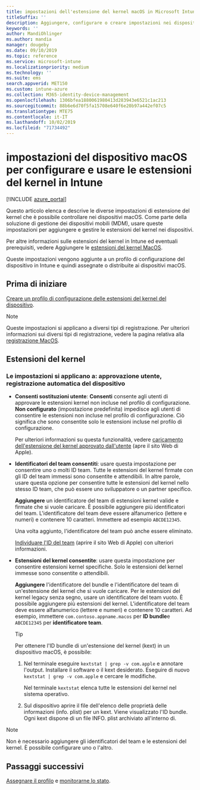 ```yaml
---
title: impostazioni dell'estensione del kernel macOS in Microsoft Intune-Azure | Microsoft Docs
titleSuffix: ''
description: Aggiungere, configurare o creare impostazioni nei dispositivi macOS per usare le estensioni del kernel. Inoltre, consentire agli utenti di eseguire l'override delle estensioni approvate, consentire tutte le estensioni da un identificatore del team o consentire estensioni o app specifiche in Microsoft Intune.
keywords: ''
author: MandiOhlinger
ms.author: mandia
manager: dougeby
ms.date: 09/10/2019
ms.topic: reference
ms.service: microsoft-intune
ms.localizationpriority: medium
ms.technology: ''
ms.suite: ems
search.appverid: MET150
ms.custom: intune-azure
ms.collection: M365-identity-device-management
ms.openlocfilehash: 1306bfea1880061980413d283943e6521c1ac213
ms.sourcegitcommit: 88b6e6d70f5fa15708e640f6e20b97a442ef07c5
ms.translationtype: MTE75
ms.contentlocale: it-IT
ms.lasthandoff: 10/02/2019
ms.locfileid: "71734492"
---
```

# <a name="macos-device-settings-to-configure-and-use-kernel-extensions-in-intune"></a>impostazioni del dispositivo macOS per configurare e usare le estensioni del kernel in Intune

[!INCLUDE [azure_portal](../includes/azure_portal.md)]

Questo articolo elenca e descrive le diverse impostazioni di estensione del kernel che è possibile controllare nei dispositivi macOS. Come parte della soluzione di gestione dei dispositivi mobili (MDM), usare queste impostazioni per aggiungere e gestire le estensioni del kernel nei dispositivi.

Per altre informazioni sulle estensioni del kernel in Intune ed eventuali prerequisiti, vedere Aggiungere le [estensioni del kernel MacOS](../kernel-extensions-overview-macos.md).

Queste impostazioni vengono aggiunte a un profilo di configurazione del dispositivo in Intune e quindi assegnate o distribuite ai dispositivi macOS.

## <a name="before-you-begin"></a>Prima di iniziare

[Creare un profilo di configurazione delle estensioni del kernel del dispositivo](../kernel-extensions-overview-macos.md).

> [!NOTE]
> Queste impostazioni si applicano a diversi tipi di registrazione. Per ulteriori informazioni sui diversi tipi di registrazione, vedere la pagina relativa alla [registrazione MacOS](../macos-enroll.md).

## <a name="kernel-extensions"></a>Estensioni del kernel

### <a name="settings-apply-to-user-approved-automated-device-enrollment"></a>Le impostazioni si applicano a: approvazione utente, registrazione automatica del dispositivo

- **Consenti sostituzioni utente**: **Consenti** consente agli utenti di approvare le estensioni kernel non incluse nel profilo di configurazione. **Non configurato** (impostazione predefinita) impedisce agli utenti di consentire le estensioni non incluse nel profilo di configurazione. Ciò significa che sono consentite solo le estensioni incluse nel profilo di configurazione.

  Per ulteriori informazioni su questa funzionalità, vedere [caricamento dell'estensione del kernel approvato dall'utente](https://developer.apple.com/library/archive/technotes/tn2459/_index.html) (apre il sito Web di Apple).

- **Identificatori del team consentiti**: usare questa impostazione per consentire uno o molti ID team. Tutte le estensioni del kernel firmate con gli ID del team immessi sono consentite e attendibili. In altre parole, usare questa opzione per consentire tutte le estensioni del kernel nello stesso ID team, che può essere uno sviluppatore o un partner specifico.

  **Aggiungere** un identificatore del team di estensioni kernel valide e firmate che si vuole caricare. È possibile aggiungere più identificatori del team. L'identificatore del team deve essere alfanumerico (lettere e numeri) e contenere 10 caratteri. Immettere ad esempio `ABCDE12345`.

  Una volta aggiunto, l'identificatore del team può anche essere eliminato.

  [Individuare l'ID del team](https://help.apple.com/developer-account/#/dev55c3c710c) (aprire il sito Web di Apple) con ulteriori informazioni.

- **Estensioni del kernel consentite**: usare questa impostazione per consentire estensioni kernel specifiche. Solo le estensioni del kernel immesse sono consentite o attendibili. 

  **Aggiungere** l'identificatore del bundle e l'identificatore del team di un'estensione del kernel che si vuole caricare. Per le estensioni del kernel legacy senza segno, usare un identificatore del team vuoto. È possibile aggiungere più estensioni del kernel. L'identificatore del team deve essere alfanumerico (lettere e numeri) e contenere 10 caratteri. Ad esempio, immettere `com.contoso.appname.macos` per **ID bundle**e `ABCDE12345` per **identificatore team**.

  > [!TIP]
  > Per ottenere l'ID bundle di un'estensione del kernel (kext) in un dispositivo macOS, è possibile:
  >
  > 1. Nel terminale eseguire `kextstat | grep -v com.apple` e annotare l'output. Installare il software o il kext desiderato. Eseguire di nuovo `kextstat | grep -v com.apple` e cercare le modifiche.
  >
  >    Nel terminale `kextstat` elenca tutte le estensioni del kernel nel sistema operativo. 
  >
  > 2. Sul dispositivo aprire il file dell'elenco delle proprietà delle informazioni (info. plist) per un kext. Viene visualizzato l'ID bundle. Ogni kext dispone di un file INFO. plist archiviato all'interno di. 

> [!NOTE]
> Non è necessario aggiungere gli identificatori del team e le estensioni del kernel. È possibile configurare uno o l'altro.

## <a name="next-steps"></a>Passaggi successivi

[Assegnare il profilo](../device-profile-assign.md) e [monitorarne lo stato](../device-profile-monitor.md).
